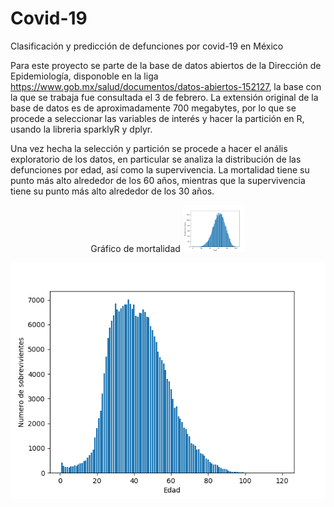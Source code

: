 # Covid-19
Clasificación y predicción de defunciones por covid-19 en México

Para este proyecto se parte de la base de datos abiertos de la Dirección de Epidemiología, disponoble en la liga https://www.gob.mx/salud/documentos/datos-abiertos-152127, la base con la que se trabaja fue consultada el 3 de febrero. La extensión original de la base de datos es de aproximadamente 700 megabytes, por lo que se 
procede a seleccionar las variables de interés y hacer la partición en R, usando la libreria sparklyR y dplyr.


Una vez hecha la selección y partición se procede a hacer el anális exploratorio de los datos, en particular se analiza la distribución de las defunciones por edad, así como la supervivencia. La mortalidad tiene su punto más alto alrededor de los 60 años, mientras que la supervivencia tiene su punto más alto alrededor de los 30
años.


<p align="center">
  Gráfico de mortalidad 
  <img width="100" src="https://github.com/Benjaminqc96/Covid-19/blob/main/coviddistmort.png">
</p>



!['Gráfico de supervivencia'](https://github.com/Benjaminqc96/Covid-19/blob/main/coviddistsob.png)


